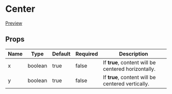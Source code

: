 # Center

[Preview](https://react-ts-template.adrianlopez.site/docs/center)

## Props

| Name | Type    | Default | Required | Description                                         |
| ---- | ------- | ------- | -------- | --------------------------------------------------- |
| x    | boolean | true    | false    | If **true**, content will be centered horizontally. |
| y    | boolean | true    | false    | If **true**, content will be centered vertically.   |
